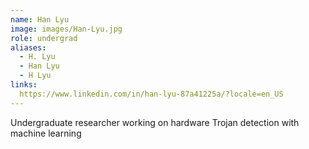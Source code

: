 ```yaml
---
name: Han Lyu
image: images/Han-Lyu.jpg
role: undergrad
aliases:
  - H. Lyu
  - Han Lyu
  - H Lyu
links:
  https://www.linkedin.com/in/han-lyu-87a41225a/?locale=en_US
---
```


Undergraduate researcher working on hardware Trojan detection with machine learning
